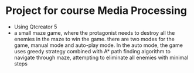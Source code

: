 # Project for course Media Processing 
* Using Qtcreator 5
* a small maze game, where the protagonist needs to destroy all the enemies in the maze to win the game.
  there are two modes for the game, manual mode and auto-play mode. In the auto mode, the game uses greedy 
  strategy combined with A* path finding algorithm to navigate through maze, attempting to eliminate all enemies 
  with minimal steps 

